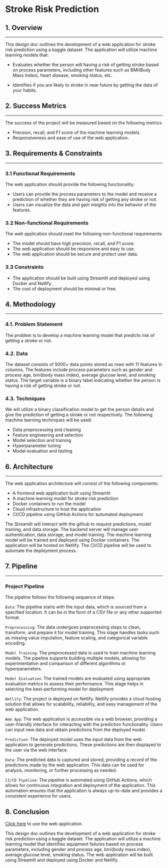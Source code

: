 # Stroke Risk Prediction

## 1. Overview
---
This design doc outlines the development of a web application for stroke risk prediction using a kaggle dataset. The application will utilize machine learning models that:

- Evaluates whether the person will having a risk of getting stroke based on process parameters, including other features such as BMI(Body Mass Index), heart disease, smoking status, etc.

- Identifies if you are likely to stroke in near future by getting the data of your habits.

## 2. Success Metrics
---
The success of the project will be measured based on the following metrics:

- Precsion, recall, and F1 score of the machine learning models.
- Responsiveness and ease of use of the web application.

## 3. Requirements & Constraints
---
### 3.1 Functional Requirements

The web application should provide the following functionality:

- Users can provide the process parameters to the model and receive a prediction of whether they are having risk of getting any stroke or not.
- Users can visualize the data and gain insights into the behavior of the features.

### 3.2 Non-functional Requirements

The web application should meet the following non-functional requirements:

- The model should have high precision, recall, and F1 score.
- The web application should be responsive and easy to use.
- The web application should be secure and protect user data.

### 3.3 Constraints

- The application should be built using Streamlit and deployed using Docker and Netlify.
- The cost of deployment should be minimal or free.

## 4. Methodology
---
### 4.1. Problem Statement

The problem is to develop a machine learning model that predicts risk of getting a stroke or not.

### 4.2. Data

The dataset consists of 5000+ data points stored as rows with 11 features in columns. The features include process parameters such as gender and process age, bmi(body mass index), average glucose level, and smoking status. The target variable is a binary label indicating whether the person is having a risk of getting stroke or not.

### 4.3. Techniques
We will utilize a binary classification model to get the person details and give the prediction of getting a stroke or not respectively. The following machine learning techniques will be used:

- Data preprocessing and cleaning
- Feature engineering and selection
- Model selection and training
- Hyperparameter tuning
- Model evaluation and testing

## 6. Architecture
---
The web application architecture will consist of the following components:

- A frontend web application built using Streamlit
- A machine learning model for stroke risk prediction
- Docker containers to run the model
- Cloud infrastructure to host the application
- CI/CD pipeline using GitHub Actions for automated deployment

The Streamlit will interact with the github to request predictions, model training, and data storage. The backend server will manage user authentication, data storage, and model training. The machine learning model will be trained and deployed using Docker containers. The application will be hosted on Netlify. The CI/CD pipeline will be used to automate the deployment process.

## 7. Pipeline
---

### Project Pipeline

The pipeline follows the following sequence of steps:

`Data`: The pipeline starts with the input data, which is sourced from a specified location. It can be in the form of a CSV file or any other supported format.

`Preprocessing`: The data undergoes preprocessing steps to clean, transform, and prepare it for model training. This stage handles tasks such as missing value imputation, feature scaling, and categorical variable encoding.

`Model Training`: The preprocessed data is used to train machine learning models. The pipeline supports building multiple models, allowing for experimentation and comparison of different algorithms or hyperparameters.

`Model Evaluation`: The trained models are evaluated using appropriate evaluation metrics to assess their performance. This stage helps in selecting the best-performing model for deployment.

`Netlity`: The project is deployed on Netlify. Netlify provides a cloud hosting solution that allows for scalability, reliability, and easy management of the web application.

`Web App`: The web application is accessible via a web browser, providing a user-friendly interface for interacting with the prediction functionality. Users can input new data and obtain predictions from the deployed model.

`Prediction`: The deployed model uses the input data from the web application to generate predictions. These predictions are then displayed to the user via the web interface.

`Data`: The predicted data is captured and stored, providing a record of the predictions made by the web application. This data can be used for analysis, monitoring, or further processing as needed.

`CI/CD Pipeline`: The pipeline is automated using GitHub Actions, which allows for continuous integration and deployment of the application. This automation ensures that the application is always up-to-date and provides a consistent experience for users.


## 8. Conclusion

[Click here](http://64.227.150.232:8501/)  to use the web application.

This design doc outlines the development of a web application for stroke risk prediction using a kaggle dataset. The application will utilize a machine learning model that identifies equipment failures based on process parameters, including gender and process age, bmi(body mass index), average glucose level, smoking status. The web application will be built using Streamlit and deployed using Docker and Netlify.